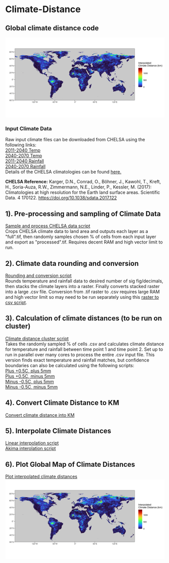 # Climate-Distance
## Global climate distance code
![lower res global map of interpolated climate distances](Lin_interp_1mill_world_map.jpg)
### Input Climate Data
Raw input climate files can be downloaded from CHELSA using the following links:\
[2011-2040 Temp](https://os.zhdk.cloud.switch.ch/chelsav2/GLOBAL/climatologies/2011-2040/GFDL-ESM4/ssp370/bio/CHELSA_bio1_2011-2040_gfdl-esm4_ssp370_V.2.1.tif)\
[2040-2070 Temp](https://os.zhdk.cloud.switch.ch/chelsav2/GLOBAL/climatologies/2041-2070/GFDL-ESM4/ssp370/bio/CHELSA_bio1_2041-2070_gfdl-esm4_ssp370_V.2.1.tif)\
[2011-2040 Rainfall](https://os.zhdk.cloud.switch.ch/chelsav2/GLOBAL/climatologies/2011-2040/GFDL-ESM4/ssp370/bio/CHELSA_bio12_2011-2040_gfdl-esm4_ssp370_V.2.1.tif)\
[2040-2070 Rainfall](https://os.zhdk.cloud.switch.ch/chelsav2/GLOBAL/climatologies/2041-2070/GFDL-ESM4/ssp370/bio/CHELSA_bio12_2041-2070_gfdl-esm4_ssp370_V.2.1.tif)\
Details of the CHELSA climatologies can be found [here.](https://chelsa-climate.org/wp-admin/download-page/CHELSA_tech_specification_V2.pdf)

**CHELSA Reference:** Karger, D.N., Conrad, O., Böhner, J., Kawohl, T., Kreft, H., Soria-Auza, R.W., Zimmermann, N.E., Linder, P., Kessler, M. (2017): Climatologies at high resolution for the Earth land surface areas. Scientific Data. 4 170122. https://doi.org/10.1038/sdata.2017.122

## 1). Pre-processing and sampling of Climate Data
[Sample and process CHELSA data script](Climate_input_sampling.R)\
Crops CHELSA climate data to land area and outputs each layer as a "full".tif, then randomly samples chosen % of cells from each input layer and export as "processed".tif. Requires decent RAM and high vector limit to run. 

## 2). Climate data rounding and conversion
[Rounding and conversion script](Rounded_climate_inputs.R)\
Rounds temperature and rainfall data to desired number of sig fig/decimals, then stacks the climate layers into a raster. Finally converts stacked raster into a large .csv file. Conversion from .tif raster to .csv requires large RAM and high vector limit so may need to be run separately using this [raster to csv script](Rast_to_CSV.R). 

## 3). Calculation of climate distances (to be run on cluster)
[Climate distance cluster script](Updated_cluster_code_EXACT.R)\
Takes the randomly sampled % of cells .csv and calculates climate distance for temperature and rainfall between time point 1 and time point 2. Set up to run in parallel over many cores to process the entire .csv input file. This version finds exact temperature and rainfall matches, but confidence boundaries can also be calculated using the following scripts:\
[Plus +0.5C, plus 5mm](Updated_cluster_code_PLUSPLUS.R)\
[Plus +0.5C, minus 5mm](Updated_cluster_code_PLUSMINUS.R)\
[Minus -0.5C, plus 5mm](Updated_cluster_code_MINUSPLUS.R)\
[Minus -0.5C, minus 5mm](Updated_cluster_code_MINUSMINUS.R)

## 4). Convert Climate Distance to KM
[Convert climate distance into KM](CD_in_m_to_KM.R)

## 5). Interpolate Climate Distances
[Linear interpolation script](CD_interpolate_Linear_script.R)\
[Akima interolation script](CD_interpolate_akima_script.R) 

## 6). Plot Global Map of Climate Distances
[Plot interpolated climate distances](Global_CD_MAP.R)
![lower res global map of interpolated climate distances](Lin_interp_1mill_world_map.jpg)

